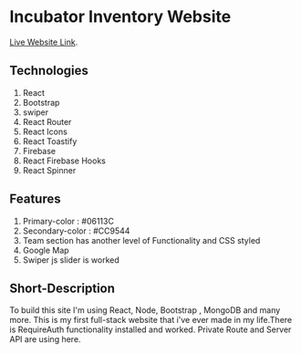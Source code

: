 # Incubator Inventory Website

[Live Website Link](https://github.com/facebook/create-react-app).

## Technologies
1. React
2. Bootstrap
3. swiper
4. React Router
5. React Icons
6. React Toastify
7. Firebase
8. React Firebase Hooks
9. React Spinner

## Features
1. Primary-color : #06113C
2. Secondary-color : #CC9544
3. Team section has another level of Functionality and CSS styled
4. Google Map
5. Swiper js slider is worked

## Short-Description
To build this site I'm using React, Node, Bootstrap , MongoDB and many more. This is my first full-stack website that i've ever made in my life.There is RequireAuth functionality installed and worked. Private Route and Server API are using here.


